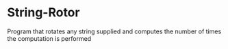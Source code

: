 String-Rotor
============

Program that rotates any string supplied and computes the number of times the computation is performed
